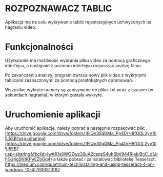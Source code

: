 # ROZPOZNAWACZ TABLIC
 Aplikacja ma na celu wykrywanie tablic rejestracyjnych uchwyconych na nagraniu video. 
 # Funkcjonalności
 Użytkownik ma możliwość wybrania pliku video za pomocą
 graficznego interfejsu, a następnie z poziomu interfejsu rozpocząć analizę filmu.
 
 Po zakończeniu analizy, program zwraca nowy plik video z wykrytymi tablicami zaznaczonymi za pomocą prostokątnych obramowań.

 Wszystkie wykryte numery są zapisywane do pliku .txt wraz z czasem (w sekundach nagrania), w którym zostały wykryte.
 # Uruchomienie aplikacji
 Aby uruchomić aplikację, należy pobrać a następnie rozpakować
 plik: [https://drive.google.com/drive/folders/1ElQn3SgDMa_Pp4DrH8fODL2yy105l5EB?usp=sharing](https://drive.google.com/drive/folders/1ElQn3SgDMa_Pp4DrH8fODL2yy105l5EB?usp=sharing&fbclid=IwAR1s9WOZwz36uA2cspzS4uh6bV944RiabiBgC_x1JrhGJ4gSNtKPyEZbGq4)
a także pobrać i zainstalować bibliotekę Tesseract:
https://medium.com/quantrium-tech/installing-and-using-tesseract-4-on-windows-10-4f7930313f82 
